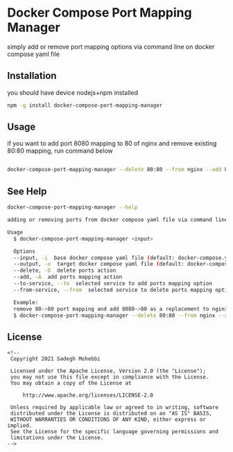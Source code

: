 # Docker Compose Port Mapping Manager
simply add or remove port mapping options via command line on docker compose yaml file

## Installation

you should have device nodejs+npm installed

```bash
npm -g install docker-compose-port-mapping-manager
```

## Usage

if you want to add port 8080 mapping to 80 of nginx and remove existing 80:80 mapping, run command below
```bash

docker-compose-port-mapping-manager --delete 80:80 --from nginx --add 8080:80 --to nginx
```

## See Help

```bash
docker-compose-port-mapping-manager --help

adding or removing ports from docker compose yaml file via command line

Usage 
  $ docker-compose-port-mapping-manager <input> 

  Options 
  --input, -i  base docker compose yaml file (default: docker-compose.yml) 
  --output, -o  target docker compose yaml file (default: docker-compose.overwrite.yml) 
  --delete, -D  delete ports action 
  --add, -A  add ports mapping action 
  --to-service, --to  selected service to add ports mapping option 
  --from-service, --from  selected service to delete ports mapping option 

  Example: 
  remove 80->80 port mapping and add 8080->80 as a replacement to nginx service 
  $ docker-compose-port-mapping-manager --delete 80:80 --from nginx --add 8080:80 --to nginx
```

## License
```
<!--
 Copyright 2021 Sadegh Mohebbi
 
 Licensed under the Apache License, Version 2.0 (the "License");
 you may not use this file except in compliance with the License.
 You may obtain a copy of the License at
 
     http://www.apache.org/licenses/LICENSE-2.0
 
 Unless required by applicable law or agreed to in writing, software
 distributed under the License is distributed on an "AS IS" BASIS,
 WITHOUT WARRANTIES OR CONDITIONS OF ANY KIND, either express or implied.
 See the License for the specific language governing permissions and
 limitations under the License.
-->
```


